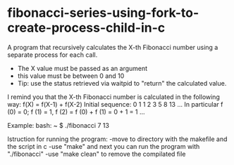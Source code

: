 # fibonacci-series-using-fork-to-create-process-child-in-c
A program that recursively calculates the X-th Fibonacci number using a separate process for each call.
- The X value must be passed as an argument
- this value must be between 0 and 10
- Tip: use the status retrieved via waitpid to "return" the calculated value.

I remind you that the X-th Fibonacci number is calculated in the following way:
f(X) = f(X-1) + f(X-2)
Initial sequence: 0 1 1 2 3 5 8 13 ...
In particular f (0) = 0; f (1) = 1, f (2) = f (0) + f (1) = 0 + 1 = 1 ...

Example:
bash: ~ $ ./fibonacci 7
13

Istruction for running the program:
-move to directory with the makefile and the script in c
-use "make" and next you can run the program with "./fibonacci"
-use "make clean" to remove the compilated file
